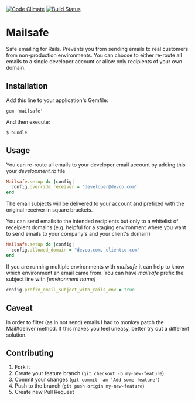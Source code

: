 [![Code Climate](https://codeclimate.com/github/stemps/mailsafe.png)](https://codeclimate.com/github/stemps/mailsafe)
[![Build Status](https://travis-ci.org/stemps/mailsafe.svg)](https://travis-ci.org/stemps/mailsafe)
# Mailsafe

Safe emailing for Rails. Prevents you from sending emails to real customers from non-production environments. You can choose to either re-route all emails to a single developer account or allow only recipients of your own domain.

## Installation

Add this line to your application's Gemfile:

    gem 'mailsafe'

And then execute:

    $ bundle

## Usage

You can re-route all emails to your developer email account by adding this your _development.rb_ file

```ruby
Mailsafe.setup do |config|
  config.override_receiver = "developer@devco.com"
end
```

The email subjects will be delivered to your account and prefixed with the original receiver in square brackets.


You can send emails to the intended recipients but only to a whitelist of receipient domains (e.g. helpful for a staging environment where you want to send emails to your company's and your client's domain)

```ruby
Mailsafe.setup do |config|
  config.allowed_domain = "devco.com, clientco.com"
end
```

If you are running multiple environments with _mailsafe_ it can help to know which environment an email came from. You can have _mailsafe_ prefix the subject line with _[environment name]_ 

```ruby
config.prefix_email_subject_with_rails_env = true
```


## Caveat

In order to filter (as in not send) emails I had to monkey patch the Mail#deliver method. If this makes you feel uneasy, better try out a different solution.


## Contributing

1. Fork it
2. Create your feature branch (`git checkout -b my-new-feature`)
3. Commit your changes (`git commit -am 'Add some feature'`)
4. Push to the branch (`git push origin my-new-feature`)
5. Create new Pull Request
